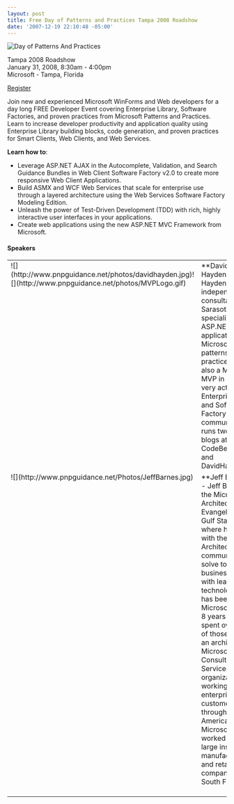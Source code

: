 ```yaml
---
layout: post
title: Free Day of Patterns and Practices Tampa 2008 Roadshow
date: '2007-12-19 22:10:48 -05:00'
---
```


![Day of Patterns And Practices](http://www.pnpguidance.net/photos/DayofPatternsAndPracticesLogo.jpg)

Tampa 2008 Roadshow     
January 31, 2008, 8:30am - 4:00pm      
Microsoft - Tampa, Florida 

[Register](https://www.clicktoattend.com/invitation.aspx?code=123097)

Join new and experienced Microsoft WinForms and Web developers for a day long FREE Developer Event covering Enterprise Library, Software Factories, and proven practices from Microsoft Patterns and Practices. Learn to increase developer productivity and application quality using Enterprise Library building blocks, code generation, and proven practices for Smart Clients, Web Clients, and Web Services.

**Learn how to**:

*   Leverage ASP.NET AJAX in the Autocomplete, Validation, and Search Guidance Bundles in Web Client Software Factory v2.0 to create more responsive Web Client Applications. 
*   Build ASMX and WCF Web Services that scale for enterprise use through a layered architecture using the Web Services Software Factory Modeling Edition. 
*   Unleash the power of Test-Driven Development (TDD) with rich, highly interactive user interfaces in your applications. 
*   Create web applications using the new ASP.NET MVC Framework from Microsoft.   

#### **Speakers**

  <table cellspacing="0" cellpadding="2" width="891" border="0"><tbody>     <tr>       <td valign="top" width="145">![](http://www.pnpguidance.net/photos/davidhayden.jpg)![](http://www.pnpguidance.net/photos/MVPLogo.gif)</td>        <td valign="top" width="337">**David Hayden** - David Hayden is an independent consultant in Sarasota, Florida specializing in ASP.NET web applications using Microsoft's patterns and practices. He is also a Microsoft MVP in C# and very active in the Enterprise Library and Software Factory communities. He runs two active blogs at CodeBetter.com and DavidHayden.com.            
</td>        <td valign="top" width="16"> </td>        <td valign="top" width="115">![](http://www.pnpguidance.net/photos/StanSchultes.jpg)            
![](http://www.pnpguidance.net/photos/MVPLogo.gif)</td>        <td valign="top" width="274">**Stan Schultes** – Stan is an enterprise architect/developer in Sarasota, FL who builds engineering design & automation tools in his day job. He is a Microsoft MVP in Visual Basic and regularly speaks at a variety of community events, has written for MSDN Online, and is a former columnist and contributing editor for Visual Studio Magazine.</td>     </tr>      <tr>       <td valign="top" width="146">![](http://www.pnpguidance.net/Photos/JeffBarnes.jpg)</td>        <td valign="top" width="337">**Jeff Barnes** - Jeff Barnes is the Microsoft Architect Evangelist for the Gulf States District where he engages with the local Architect community to help solve tough business problems with leading-edge technology. Jeff has been with Microsoft for over 8 years and has spent over 6 years of those years as an architect in the Microsoft Consulting Services organization working with large enterprise customers throughout North America. Prior to Microsoft, Jeff worked for several large insurance, manufacturing, and retail companies in South Florida.            
</td>        <td valign="top" width="16"> </td>        <td valign="top" width="119">![](http://www.pnpguidance.net/Photos/RonJacobs.jpg)</td>        <td valign="top" width="273">**Ron Jacobs** - Ron is an Architect Evangelist in the Microsoft Architecture Strategy group based at the company headquarters in Redmond Washington. Since 1999 Ron has been a product and program manager on various Microsoft products including the .Net Framework, Windows Communication Foundation and COM+. A top-rated conference speaker, author and host of the podcast show ARCast.TV, Ron brings over 20 years of industry experience to his role of helping Microsoft customers and partners to build architecturally sound and secure applications.</td>     </tr>   </tbody></table>
